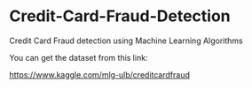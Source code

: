 # Credit-Card-Fraud-Detection
Credit Card Fraud detection using Machine Learning Algorithms

You can get the dataset from this link:

<a>https://www.kaggle.com/mlg-ulb/creditcardfraud</a>
